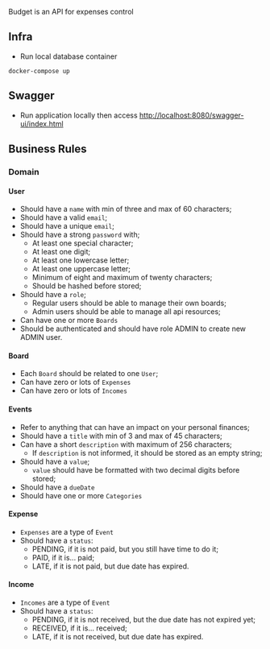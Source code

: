 Budget is an API for expenses control

## Infra

- Run local database container

```
docker-compose up
```

## Swagger

- Run application locally then access [http://localhost:8080/swagger-ui/index.html](http://localhost:8080/swagger-ui/index.html)

## Business Rules

### Domain

#### User

- Should have a `name` with min of three and max of 60 characters;
- Should have a valid `email`;
- Should have a unique `email`;
- Should have a strong `password` with;
    - At least one special character;
    - At least one digit;
    - At least one lowercase letter;
    - At least one uppercase letter;
    - Minimum of eight and maximum of twenty characters;
    - Should be hashed before stored;
- Should have a `role`;
    - Regular users should be able to manage their own boards;
    - Admin users should be able to manage all api resources;
- Can have one or more `Boards`
- Should be authenticated and should have role ADMIN to create new ADMIN user.

#### Board

- Each `Board` should be related to one `User`;
- Can have zero or lots of `Expenses`
- Can have zero or lots of `Incomes`

#### Events

- Refer to anything that can have an impact on your personal finances;
- Should have a `title` with min of 3 and max of 45 characters;
- Can have a short `description` with maximum of 256 characters;
    - If `description` is not informed, it should be stored as an empty string;
- Should have a `value`;
    - `value` should have be formatted with two decimal digits before stored;
- Should have a `dueDate`
- Should have one or more `Categories`

#### Expense

- `Expenses` are a type of `Event`
- Should have a `status`:
    - PENDING, if it is not paid, but you still have time to do it;
    - PAID, if it is... paid;
    - LATE, if it is not paid, but due date has expired.

#### Income

- `Incomes` are a type of `Event`
- Should have a `status`:
    - PENDING, if it is not received, but the due date has not expired yet;
    - RECEIVED, if it is... received;
    - LATE, if it is not received, but due date has expired.
